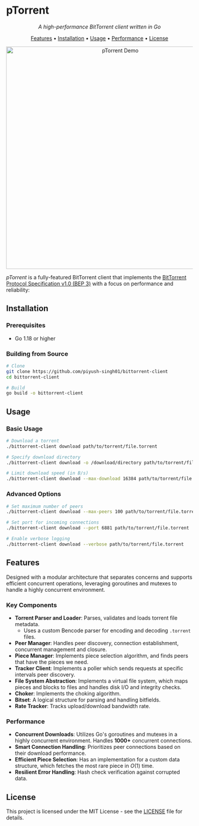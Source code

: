 # pTorrent

<p align="center">
  <em>A high-performance BitTorrent client written in Go</em>
</p>

<p align="center">
  <a href="#features">Features</a> •
  <a href="#installation">Installation</a> •
  <a href="#usage">Usage</a> •
  <a href="#performance">Performance</a> •
  <a href="#license">License</a>
</p>

<p align="center">
  <img src="assets/demo.gif" alt="pTorrent Demo" width="600"/>
</p>


*pTorrent* is a fully-featured BitTorrent client that implements the [BitTorrent Protocol Specification v1.0 (BEP 3)](https://www.bittorrent.org/beps/bep_0003.html) with a focus on performance and reliability:

## Installation

### Prerequisites

- Go 1.18 or higher

### Building from Source

```bash
# Clone
git clone https://github.com/piyush-singh01/bittorrent-client
cd bittorrent-client

# Build
go build -o bittorrent-client
```

## Usage

### Basic Usage

```bash
# Download a torrent
./bittorrent-client download path/to/torrent/file.torrent

# Specify download directory
./bittorrent-client download -o /download/directory path/to/torrent/file.torrent

# Limit download speed (in B/s)
./bittorrent-client download --max-download 16384 path/to/torrent/file.torrent
```

### Advanced Options

```bash
# Set maximum number of peers
./bittorrent-client download --max-peers 100 path/to/torrent/file.torrent

# Set port for incoming connections
./bittorrent-client download --port 6881 path/to/torrent/file.torrent

# Enable verbose logging
./bittorrent-client download --verbose path/to/torrent/file.torrent
```

## Features

Designed with a modular architecture that separates concerns and supports efficient concurrent operations, leveraging goroutines and mutexes to handle a highly concurrent environment.

### Key Components

- **Torrent Parser and Loader**: Parses, validates and loads torrent file metadata.
    - Uses a custom Bencode parser for encoding and decoding `.torrent` files.
- **Peer Manager**: Handles peer discovery, connection establishment, concurrent management and closure.
- **Piece Manager**: Implements piece selection algorithm, and finds peers that have the pieces we need.
- **Tracker Client**: Implements a poller which sends requests at specific intervals peer discovery.
- **File System Abstraction**: Implements a virtual file system, which maps pieces and blocks to files and handles disk I/O and integrity checks.
- **Choker**: Implements the choking algorithm.
- **Bitset**: A logical structure for parsing and handling bitfields.
- **Rate Tracker**: Tracks upload/download bandwidth rate.

### Performance

- **Concurrent Downloads**: Utilizes Go's goroutines and mutexes in a highly concurrent environment. Handles **1000+** concurrent connections.
- **Smart Connection Handling**: Prioritizes peer connections based on their download performance.
- **Efficient Piece Selection**: Has an implementation for a custom data structure, which fetches the most rare piece in $O(1)$ time.
- **Resilient Error Handling**: Hash check verification against corrupted data.

## License

This project is licensed under the MIT License - see the [LICENSE](LICENSE) file for details.
